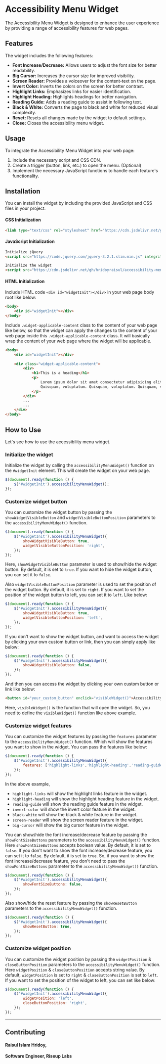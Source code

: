 # Accessibility Menu Widget

The Accessibility Menu Widget is designed to enhance the user experience by providing a range of accessibility features for web pages.

## Features

The widget includes the following features:

- **Font Increase/Decrease:** Allows users to adjust the font size for better readability.
- **Big Cursor:** Increases the cursor size for improved visibility.
- **Screen Reader:** Provides a voiceover for the content-text on the page.
- **Invert Color:** Inverts the colors on the screen for better contrast.
- **Highlight Links:** Emphasizes links for easier identification.
- **Highlight Heading:** Highlights headings for better navigation.
- **Reading Guide:** Adds a reading guide to assist in following text.
- **Black & White:** Converts the page to black and white for reduced visual complexity.
- **Reset:** Resets all changes made by the widget to default settings.
- **Close:** Closes the accessibility menu widget.

## Usage

To integrate the Accessibility Menu Widget into your web page:

1. Include the necessary script and CSS CDN.
2. Create a trigger (button, link, etc.) to open the menu. (Optional)
3. Implement the necessary JavaScript functions to handle each feature's functionality.

## Installation

You can install the widget by including the provided JavaScript and CSS files in your project.


#### CSS Initialization
```html
<link type="text/css" rel="stylesheet" href="https://cdn.jsdelivr.net/gh/hridoyraisul/accessibility-menu-widget@main/assets/css/widget.min.css">
```

#### JavaScript Initialization
```html
Initialize jQuery
<script src="https://code.jquery.com/jquery-3.2.1.slim.min.js" integrity="sha384-KJ3o2DKtIkvYIK3UENzmM7KCkRr/rE9/Qpg6aAZGJwFDMVNA/GpGFF93hXpG5KkN" crossorigin="anonymous"></script>

Initialize the widget
<script src="https://cdn.jsdelivr.net/gh/hridoyraisul/accessibility-menu-widget@main/assets/js/widget.min.js"></script>
```

#### HTML Initialization
Include HTML code `<div id="widgetInit"></div>` in your web page body root like below:
```html
<body>
    <div id="widgetInit"></div>
</body>
```

Include `.widget-applicable-content` class to the content of your web page like below, so that the widget can apply the changes to the content of your web page inside this `.widget-applicable-content` class. It will basically wrap the content of your web page where the widget will be applicable.

```html
<body>
    <div id="widgetInit"></div>
    
    <div class="widget-applicable-content">
        <div>
            <h1>This is a heading</h1>
            <p>
                Lorem ipsum dolor sit amet consectetur adipisicing elit.
                Quisquam, voluptatum. Quisquam, voluptatum. Quisquam, voluptatum.
            </p>
        </div>
        ...
        ...
    </div>
</body>
```

## How to Use
Let's see how to use the accessibility menu widget.

### Initialize the widget
Initialize the widget by calling the `accessibilityMenuWidget()` function on the `#widgetInit` element. This will create the widget on your web page.
```javascript
$(document).ready(function () {
    $('#widgetInit').accessibilityMenuWidget();
});
```
### Customize widget button
You can customize the widget button by passing the `showWidgetVisibleButton` and `widgetVisibleButtonPosition` parameters to the `accessibilityMenuWidget()` function.
```javascript
$(document).ready(function () {
    $('#widgetInit').accessibilityMenuWidget({
        showWidgetVisibleButton: true,
        widgetVisibleButtonPosition: 'right',
    });
});
```
Here, `showWidgetVisibleButton` parameter is used to show/hide the widget button. By default, it is set to `true`. If you want to hide the widget button, you can set it to `false`.

Also `widgetVisibleButtonPosition` parameter is used to set the position of the widget button. By default, it is set to `right`. If you want to set the position of the widget button to left, you can set it to `left`.
Like below:
```javascript
$(document).ready(function () {
    $('#widgetInit').accessibilityMenuWidget({
        showWidgetVisibleButton: true,
        widgetVisibleButtonPosition: 'left',
    });
});
```
If you don't want to show the widget button, and want to access the widget by clicking your own custom button or link, then you can simply apply like below:
```javascript
$(document).ready(function () {
    $('#widgetInit').accessibilityMenuWidget({
        showWidgetVisibleButton: false,
    });
});
```
And then you can access the widget by clicking your own custom button or link like below:
```html
<button id="your_custom_button" onclick="visibleWidget()">Accessibility Menu</button>
```
Here, `visibleWidget()` is the function that will open the widget. So, you need to define the `visibleWidget()` function like above example.

### Customize widget features
You can customize the widget features by passing the `features` parameter to the `accessibilityMenuWidget()` function. Which will show the features you want to show in the widget.
You can pass the features like below:
```javascript
$(document).ready(function () {
    $('#widgetInit').accessibilityMenuWidget({
        features: ['highlight-links','highlight-heading','reading-guide','invert-color','black-white','screen-reader','big-cursor'],
    });
});
```
In the above example,
- `highlight-links` will show the highlight links feature in the widget.
- `highlight-heading` will show the highlight heading feature in the widget.
- `reading-guide` will show the reading guide feature in the widget.
- `invert-color` will show the invert color feature in the widget.
- `black-white` will show the black & white feature in the widget.
- `screen-reader` will show the screen reader feature in the widget.
- `big-cursor` will show the big cursor feature in the widget.

You can show/hide the font increase/decrease feature by passing the `showFontSizeButtons` parameters to the `accessibilityMenuWidget()` function. Here `showFontSizeButtons` accepts boolean value. By default, it is set to `false`. If you don't want to show the font increase/decrease feature, you can set it to `false`. By default, it is set to `true`. So, if you want to show the font increase/decrease feature, you don't need to pass the `showFontSizeButtons` parameter to the `accessibilityMenuWidget()` function.
```javascript
$(document).ready(function () {
    $('#widgetInit').accessibilityMenuWidget({
        showFontSizeButtons: false,
    });
});
```
Also show/hide the reset feature by passing the `showResetButton` parameters to the `accessibilityMenuWidget()` function.
```javascript
$(document).ready(function () {
    $('#widgetInit').accessibilityMenuWidget({
        showResetButton: true,
    });
});
```

### Customize widget position
You can customize the widget position by passing the `widgetPosition` & `closeButtonPosition` parameters to the `accessibilityMenuWidget()` function. Here `widgetPosition` & `closeButtonPosition` accepts string value. 
By default, `widgetPosition` is set to `right` & `closeButtonPosition` is set to `left`. If you want to set the position of the widget to left, you can set like below:
```javascript
$(document).ready(function () {
    $('#widgetInit').accessibilityMenuWidget({
        widgetPosition: 'left',
        closeButtonPosition: 'right',
    });
});
```


----------------------------------------------------

Contributing
------------
#### Raisul Islam Hridoy,
#### Software Engineer, Riseup Labs